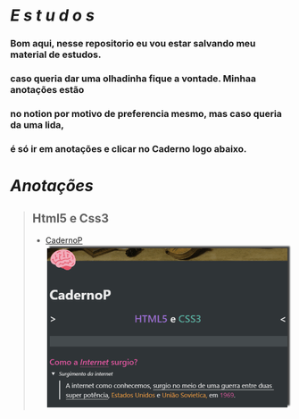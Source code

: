 # *E s t u d o s*
### Bom aqui, nesse repositorio eu vou estar salvando meu material de estudos.
### caso queria dar uma olhadinha fique a vontade. Minhaa anotações estão
### no notion por motivo de preferencia mesmo, mas caso queria da uma lida,
### é só ir em anotações e clicar no Caderno logo abaixo. 

# ***Anotações***

> ## Html5 e Css3
>
> - [CadernoP](https://www.notion.so/CadernoP-ebb6e013cf5244c2824d57f90d65e309)
>  ![Conteudo do caderno](https://github.com/NiziulLuizin/EstudosP/blob/main/GifCaderno.gif)

